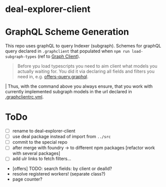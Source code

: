 # deal-explorer-client

# GraphQL Scheme Generation
This repo uses graphQL to query Indexer (subgraph). Schemes for graphQL query declared in `.graphclient` that populated 
when `npm run load-subgraph-types` (ref to [Graph Client](https://thegraph.com/docs/en/querying/querying-from-an-application/#graphql-clients)).

> Before ypu load typescripts you need to aim client what models you actually waiting for. 
>  You did it via declaring all fields and filters you need in, e.g. [offers-query.graphql](src/indexerClient/offers-query.graphql).

| Thus, with the command above you always ensure, that you work with currently implemented subgraph models in the url declared in [.graphclientrc.yml](.graphclientrc.yml).


# ToDo
- [ ] rename to deal-explorer-client
- [ ] use deal package instead of import from `../src`
- [ ] commit to the special repo
- [ ] after merge with foundry -> to different npm packages [refactor work with several packages]
- [ ] add ulr links to fetch filters...
- [offers] TODO: search fields: by client or dealId?
- resolve registered workers! (separate class?)
- page counter?
